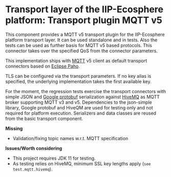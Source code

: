 # Transport layer of the IIP-Ecosphere platform: Transport plugin MQTT v5

This component provides a MQTT v5 transport plugin for the IIP-Ecosphere platform transport layer. It can be used
standalone and in tests. Also the tests can be used as further basis for MQTT v5 based protocols. This connector takes
over the specified QoS from the connector parameters.

This implementation ships with [MQTT](https://mqtt.org/) v5 client as default transport connectors based on 
[Eclipse Paho](https://www.eclipse.org/paho/).

TLS can be configured via the transport parameters. If no key alias is specified, the underlying implementation takes the first available key.

For the moment, the regression tests exercise the transport connectors with simple JSON and [Google protobuf](https://developers.google.com/protocol-buffers) serialization against [HiveMQ](https://www.hivemq.com) as MQTT broker 
supporting MQTT v3 and v5. Dependencies to the json-simple library, Google protobuf and HiveQM are used for testing 
only and not required for platform execution. Serializers and data classes are reused from the basic transport 
component. 

**Missing**
- Validation/fixing topic names w.r.t. MQTT specification

**Issues/Worth considering**
- This project requires JDK 11 for testing. 
- As testing relies on HiveMQ, minimum SSL key lengths apply (`see test.mqtt.hivemq`).

